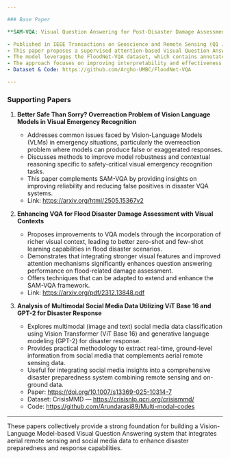 ```yaml
---

### Base Paper

**SAM-VQA: Visual Question Answering for Post-Disaster Damage Assessment**

- Published in IEEE Transactions on Geoscience and Remote Sensing (Q1 Journal).
- This paper proposes a supervised attention-based Visual Question Answering (VQA) model specifically designed to assess post-disaster damage using remote sensing aerial imagery.
- The model leverages the FloodNet-VQA dataset, which contains annotated images of flood-affected areas, enabling the system to answer disaster-related questions with high accuracy.
- The approach focuses on improving interpretability and effectiveness of VQA for disaster scenarios, aiding rapid and informed emergency response.
- Dataset & Code: https://github.com/Argho-UMBC/FloodNet-VQA

---
```


### Supporting Papers

1. **Better Safe Than Sorry? Overreaction Problem of Vision Language Models in Visual Emergency Recognition**

   - Addresses common issues faced by Vision-Language Models (VLMs) in emergency situations, particularly the overreaction problem where models can produce false or exaggerated responses.
   - Discusses methods to improve model robustness and contextual reasoning specific to safety-critical visual emergency recognition tasks.
   - This paper complements SAM-VQA by providing insights on improving reliability and reducing false positives in disaster VQA systems.
   - Link: https://arxiv.org/html/2505.15367v2

2. **Enhancing VQA for Flood Disaster Damage Assessment with Visual Contexts**

   - Proposes improvements to VQA models through the incorporation of richer visual context, leading to better zero-shot and few-shot learning capabilities in flood disaster scenarios.
   - Demonstrates that integrating stronger visual features and improved attention mechanisms significantly enhances question answering performance on flood-related damage assessment.
   - Offers techniques that can be adapted to extend and enhance the SAM-VQA framework.
   - Link: https://arxiv.org/pdf/2312.13848.pdf

3. **Analysis of Multimodal Social Media Data Utilizing ViT Base 16 and GPT-2 for Disaster Response**
   - Explores multimodal (image and text) social media data classification using Vision Transformer (ViT Base 16) and generative language modeling (GPT-2) for disaster response.
   - Provides practical methodology to extract real-time, ground-level information from social media that complements aerial remote sensing data.
   - Useful for integrating social media insights into a comprehensive disaster preparedness system combining remote sensing and on-ground data.
   - Paper: https://doi.org/10.1007/s13369-025-10314-7
   - Dataset: CrisisMMD — https://crisisnlp.qcri.org/crisismmd/
   - Code: https://github.com/Arundarasi89/Multi-modal-codes

---

These papers collectively provide a strong foundation for building a Vision-Language Model-based Visual Question Answering system that integrates aerial remote sensing and social media data to enhance disaster preparedness and response capabilities.
